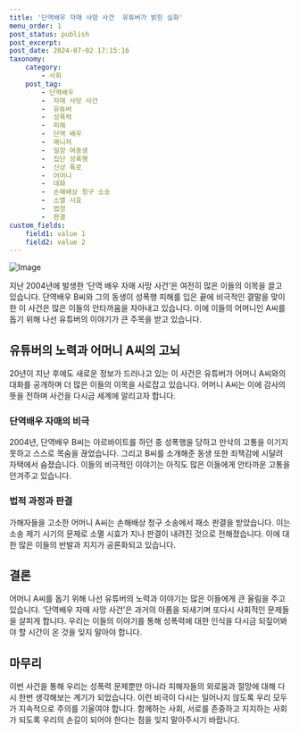 ```yaml
---
title: '단역배우 자매 사망 사건  유튜버가 밝힌 실화'
menu_order: 1
post_status: publish
post_excerpt: 
post_date: 2024-07-02 17:15:16
taxonomy:
    category:
        - 사회
    post_tag:
        - 단역배우
        -  자매 사망 사건
        -  유튜버
        -  성폭력
        -  피해
        -  단역 배우
        -  매니저
        -  밀양 여중생
        -  집단 성폭행
        -  신상 폭로
        -  어머니
        -  대화
        -  손해배상 청구 소송
        -  소멸 시효
        -  법정
        -  판결
custom_fields:
    field1: value 1
    field2: value 2
---
```


![Image](https://imgnews.pstatic.net/image/009/2024/07/02/0005328068_001_20240702133509795.jpeg?type=w647)

지난 2004년에 발생한 ‘단역 배우 자매 사망 사건’은 여전히 많은 이들의 이목을 끌고 있습니다. 단역배우 B씨와 그의 동생이 성폭행 피해를 입은 끝에 비극적인 결말을 맞이한 이 사건은 많은 이들의 안타까움을 자아내고 있습니다. 이에 이들의 어머니인 A씨를 돕기 위해 나선 유튜버의 이야기가 큰 주목을 받고 있습니다.
## 유튜버의 노력과 어머니 A씨의 고뇌
20년이 지난 후에도 새로운 정보가 드러나고 있는 이 사건은 유튜버가 어머니 A씨와의 대화를 공개하며 더 많은 이들의 이목을 사로잡고 있습니다. 어머니 A씨는 이에 감사의 뜻을 전하며 사건을 다시금 세계에 알리고자 합니다.
### 단역배우 자매의 비극
2004년, 단역배우 B씨는 아르바이트를 하던 중 성폭행을 당하고 만삭의 고통을 이기지 못하고 스스로 목숨을 끊었습니다. 그리고 B씨를 소개해준 동생 또한 죄책감에 시달려 자택에서 숨졌습니다. 이들의 비극적인 이야기는 아직도 많은 이들에게 안타까운 고통을 안겨주고 있습니다.
### 법적 과정과 판결
가해자들을 고소한 어머니 A씨는 손해배상 청구 소송에서 패소 판결을 받았습니다. 이는 소송 제기 시기의 문제로 소멸 시효가 지나 판결이 내려진 것으로 전해졌습니다. 이에 대한 많은 이들의 반발과 지지가 공론화되고 있습니다.
## 결론
어머니 A씨를 돕기 위해 나선 유튜버의 노력과 이야기는 많은 이들에게 큰 울림을 주고 있습니다. ‘단역배우 자매 사망 사건’은 과거의 아픔을 되새기며 또다시 사회적인 문제들을 살피게 합니다. 우리는 이들의 이야기를 통해 성폭력에 대한 인식을 다시금 되짚어봐야 할 시간이 온 것을 잊지 말아야 합니다.
## 마무리
이번 사건을 통해 우리는 성폭력 문제뿐만 아니라 피해자들의 외로움과 절망에 대해 다시 한번 생각해보는 계기가 되었습니다. 이런 비극이 다시는 일어나지 않도록 우리 모두가 지속적으로 주의를 기울여야 합니다. 함께하는 사회, 서로를 존중하고 지지하는 사회가 되도록 우리의 손길이 되어야 한다는 점을 잊지 말아주시기 바랍니다.
